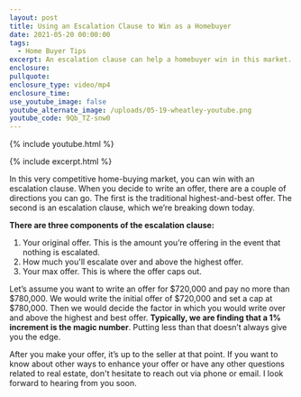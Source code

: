 ```yaml
---
layout: post
title: Using an Escalation Clause to Win as a Homebuyer
date: 2021-05-20 00:00:00
tags:
  - Home Buyer Tips
excerpt: An escalation clause can help a homebuyer win in this market.
enclosure:
pullquote:
enclosure_type: video/mp4
enclosure_time:
use_youtube_image: false
youtube_alternate_image: /uploads/05-19-wheatley-youtube.png
youtube_code: 9Qb_TZ-snw0
---
```

{% include youtube.html %}

{% include excerpt.html %}

In this very competitive home-buying market, you can win with an escalation clause. When you decide to write an offer, there are a couple of directions you can go. The first is the traditional highest-and-best offer. The second is an escalation clause, which we’re breaking down today.

**There are three components of the escalation clause:**

1. Your original offer. This is the amount you’re offering in the event that nothing is escalated.
2. How much you'll escalate over and above the highest offer.
3. Your max offer. This is where the offer caps out.

Let’s assume you want to write an offer for $720,000 and pay no more than $780,000. We would write the initial offer of $720,000 and set a cap at $780,000. Then we would decide the factor in which you would write over and above the highest and best offer. **Typically, we are finding that a 1% increment is the magic number**. Putting less than that doesn’t always give you the edge.

After you make your offer, it’s up to the seller at that point. If you want to know about other ways to enhance your offer or have any other questions related to real estate, don't hesitate to reach out via phone or email. I look forward to hearing from you soon.
